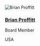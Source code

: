 ![Brian Proffitt](https://github.com/chaoss/community/blob/main/governance/board/images/brian-proffitt.jpg)

### [Brian Proffitt](https://www.linkedin.com/in/brianproffitt/)
Board Member

USA
